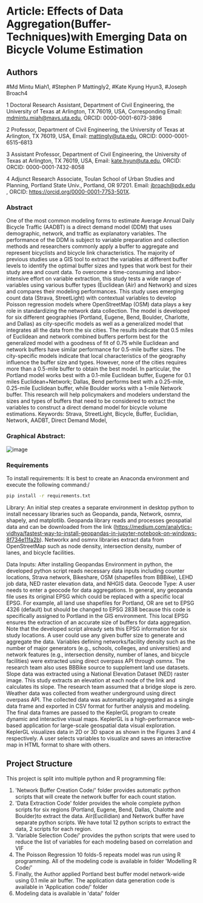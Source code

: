 # Article: Effects of Data Aggregation(Buffer-Techniques)with Emerging Data on Bicycle Volume Estimation

## Authors 
#Md Mintu Miah1, 
#Stephen P Mattingly2, 
#Kate Kyung Hyun3, 
#Joseph Broach4

1 Doctoral Research Assistant, Department of Civil Engineering, the University of Texas at Arlington, TX 76019, USA, Corresponding Email: mdmintu.miah@mavs.uta.edu, ORCID: 0000-0001-6073-3896

2 Professor, Department of Civil Engineering, the University of Texas at Arlington, TX 76019, USA, Email: mattingly@uta.edu, ORCID: 0000-0001-6515-6813

3 Assistant Professor, Department of Civil Engineering, the University of Texas at Arlington, TX 76019, USA, Email: kate.hyun@uta.edu, ORCID: ORCID: 0000-0001-7432-8058

4 Adjunct Research Associate, Toulan School of Urban Studies and Planning, Portland State Univ., Portland, OR 97201. Email: jbroach@pdx.edu , ORCID: https://orcid.org/0000-0001-7753-501X. 

### Abstract

One of the most common modeling forms to estimate Average Annual Daily Bicycle Traffic (AADBT) is a direct demand model (DDM) that uses demographic, network, and traffic as explanatory variables. The performance of the DDM is subject to variable preparation and collection methods and researchers commonly apply a buffer to aggregate and represent bicyclists and bicycle link characteristics. The majority of previous studies use a GIS tool to extract the variables at different buffer levels to identify the optimal buffer sizes and types that work best for their study area and count data. To overcome a time-consuming and labor-intensive effort on variable extraction, this study tests a wide range of variables using various buffer types (Euclidean (Air) and Network) and sizes and compares their modeling performances. This study uses emerging count data (Strava, StreetLight) with contextual variables to develop Poisson regression models where OpenStreetMap (OSM) data plays a key role in standardizing the network data collection. The model is developed for six different geographies (Portland, Eugene, Bend, Boulder, Charlotte, and Dallas) as city-specific models as well as a generalized model that integrates all the data from the six cities. The results indicate that 0.5 miles of Euclidean and network combined buffers perform best for the generalized model with a goodness of fit of 0.75 while Euclidean and network buffers have similar performance for 0.5-mile buffer sizes. The city-specific models indicate that local characteristics of the geography influence the buffer size and types. However, none of the cities requires more than a 0.5-mile buffer to obtain the best model. In particular, the Portland model works best with a 0.1-mile Euclidean buffer, Eugene for 0.1 miles Euclidean+Network; Dallas, Bend performs best with a 0.25-mile, 0.25-mile Euclidean buffer, while Boulder works with a 1-mile Network buffer. This research will help policymakers and modelers understand the sizes and types of buffers that need to be considered to extract the variables to construct a direct demand model for bicycle volume estimations.
Keywords: Strava, StreetLight, Bicycle, Buffer, Euclidian, Network, AADBT, Direct Demand Model, 

### Graphical Abstract:
![image](https://user-images.githubusercontent.com/60245323/166619115-ee0a5efd-570a-40ed-9645-35c39a72ddd5.png)

### Requirements
To install requirements: It is best to create an Anaconda environment and execute the following command:/
```bash
pip install -r requirements.txt
```
Library: An initial step creates a separate environment in desktop python to install necessary libraries such as Geopanda, panda, Network, osmnx, shapely, and matplotlib. Geopanda library reads and processes geospatial data and can be downloaded from the link (https://medium.com/analytics-vidhya/fastest-way-to-install-geopandas-in-jupyter-notebook-on-windows-8f734e11fa2b). Networkx and osmnx libraries extract data from OpenStreetMap such as node density, intersection density, number of lanes, and bicycle facilities. 

Data Inputs: After installing Geopandas Environment in python, the developed python script reads necessary data inputs including counter locations, Strava network, Bikeshare, OSM (shapefiles from BBBike), LEHD job data, NED raster elevation data, and NHGIS data. Geocode Type: A user needs to enter a geocode for data aggregations. In general, any geopanda file uses its original EPSG which could be replaced with a specific local EPSG. For example, all land use shapefiles for Portland, OR are set to EPSG 4326 (default) but should be changed to EPSG 2838 because this code is specifically assigned to Portland in the GIS environment. This local EPSG ensures the extraction of an accurate size of buffers for data aggregation. Note that the developed script already sets this EPSG information for six study locations. A user could use any given buffer size to generate and aggregate the data. Variables defining networks/facility density such as the number of major generators (e.g., schools, colleges, and universities) and network features (e.g., intersection density, number of lanes, and bicycle facilities) were extracted using direct overpass API through osmnx.  The research team also uses BBBike source to supplement land use datasets. Slope data was extracted using a National Elevation Dataset (NED) raster image. This study extracts an elevation at each node of the link and calculates its slope. The research team assumed that a bridge slope is zero. Weather data was collected from weather underground using direct overpass API. The collected data was automatically aggregated as a single data frame and exported in CSV format for further analysis and modeling. The final data frames are passed to the KeplerGL program to create dynamic and interactive visual maps. KeplerGL is a high-performance web-based application for large-scale geospatial data visual exploration. KeplerGL visualizes data in 2D or 3D space as shown in the Figures 3 and 4 respectively. A user selects variables to visualize and saves an interactive map in HTML format to share with others.


## Project Structure
This project is split into multiple python and R programming file:
1. 'Network Buffer Creation Code/' folder provides automatic python scripts that will create the network buffer for each count station.
2. 'Data Extraction Code' folder provides the whole complete python scripts for six regions (Portland, Eugene, Bend, Dallas, Chalotte and Boulder)to extract the data. Air(Eucilidian) and Network buffer have separate python scripts. We have total 12 python scripts to extract the data, 2 scripts for each region. 
3. 'Variable Selection Code/' provides the python scripts that were used to reduce the list of variables for each modeling based on correlation and VIF
4. The Poisson Regression 10 folds-5 repeats model was run using R programming. All of the modeling code is available in folder 'Modelling R Code/'
5. Finally, the Author applied Portland best buffer model network-wide using 0.1 mile air buffer. The application data generation code is available in 'Application code/' folder
6. Modeling data is available in 'data/' folder


